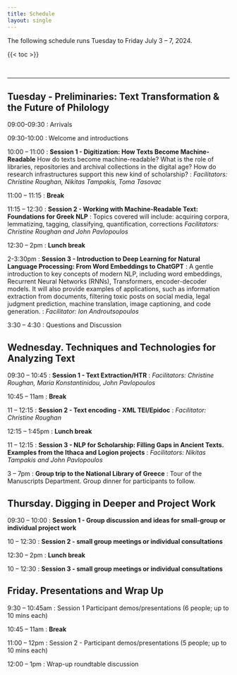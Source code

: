 ```yaml
---
title: Schedule
layout: single
---
```


The following schedule runs Tuesday to Friday July 3 – 7, 2024. 

{{< toc >}}

<br>

***********

## Tuesday - Preliminaries: Text Transformation & the Future of Philology 

<span class="color">09:00-09:30</span>
: Arrivals

<span class="color">09:30-10:00</span>
: Welcome and introductions 

<span class="color">10:00 – 11:00</span>
: **Session 1 - Digitization: How Texts Become Machine-Readable**
How do texts become machine-readable? What is the role of libraries, repositories and archival collections in the digital age? How do research infrastructures support this new kind of scholarship? 
: *Facilitators: Christine Roughan, Nikitas Tampakis, Toma Tasovac*

<span class="color">11:00 – 11:15</span>
: **Break**

<span class="color">11:15 – 12:30</span>
: **Session 2 - Working with Machine-Readable Text: Foundations for Greek NLP**
: Topics covered will include: acquiring corpora, lemmatizing, tagging, classifying, quantification, corrections
 *Facilitators: Christine Roughan and John Pavlopoulos*

<span class="color">12:30 – 2pm</span>
: **Lunch break**

<span class="color">2-3:30pm</span>
: **Session 3 - Introduction to Deep Learning for Natural Language Processing: From Word Embeddings to ChatGPT**
: A gentle introduction to key concepts of modern NLP, including word embeddings, Recurrent Neural Networks (RNNs), Transformers, encoder-decoder models. It will also provide examples of applications, such as information extraction from documents, filtering toxic posts on social media, legal judgment prediction, machine translation, image captioning, and code generation.
: *Facilitator: Ion Androutsopoulos*

<span class="color">3:30 – 4:30</span>
: Questions and Discussion

## Wednesday. Techniques and Technologies for Analyzing Text

<span class="color">09:30 – 10:45</span>
: **Session 1 - Text Extraction/HTR**
: *Facilitators: Christine Roughan, Maria Konstantinidou, John Pavlopoulos*

<span class="color">10:45 – 11am</span>
: **Break**

<span class="color">11 – 12:15</span>
: **Session 2 - Text encoding - XML TEI/Epidoc**
:  *Facilitator: Christine Roughan*

<span class="color">12:15 – 1:45pm</span>
: **Lunch break**

<span class="color">11 – 12:15</span>
: **Session 3 - NLP for Scholarship: Filling Gaps in Ancient Texts. Examples from the Ithaca and Logion projects**
:  *Facilitators: Nikitas Tampakis and John Pavlopoulos*

<span class="color">3 – 7pm</span>
: **Group trip to the National Library of Greece**
: Tour of the Manuscripts Department. Group dinner for participants to follow. 

## Thursday. Digging in Deeper and Project Work 

<span class="color">09:30 – 10:00</span>
: **Session 1 - Group discussion and ideas for small-group or individual project work**

<span class="color">10 – 12:30</span>
: **Session 2 - small group meetings or individual consultations**

<span class="color">12:30 – 2pm</span>
: **Lunch break**

<span class="color">10 – 12:30</span>
: **Session 3 - small group meetings or individual consultations**

## Friday. Presentations and Wrap Up 

<span class="color">9:30 – 10:45am</span>
: Session 1 Participant demos/presentations (6 people; up to 10 mins each)

<span class="color">10:45 – 11am</span>
: **Break**

<span class="color">11:00 – 12pm</span>
: Session 2 - Participant demos/presentations (5 people; up to 10 mins each)

<span class="color">12:00 – 1pm</span>
: Wrap-up roundtable discussion


